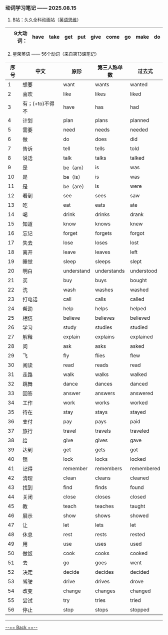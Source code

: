 ### 动词学习笔记 —— 2025.08.15

1. B站：久久全科动画站（[英语思维](https://www.bilibili.com/video/BV1Rg5uzqEjA/?spm_id_from=333.1387.upload.video_card.click&vd_source=61862c9e05ec7d04d59905130786dbe3)）

| 9大动词： | have | take | get  | put  | give | come |  go  | make |  do  |
| --------: | :--: | :--: | :--: | :--: | :--: | :--: | :--: | :--: | :--: |

2. 星荣英语 —— 56个动词（来自第13课笔记）

| 序号 | 中文            | 原形       | 第三人称单数 | 过去式     |
| ---- | --------------- | ---------- | ------------ | ---------- |
| 1    | 想要            | want       | wants        | wanted     |
| 2    | 喜欢            | like       | likes        | liked      |
| 3    | 有；(+to)不得不 | have       | has          | had        |
| 4    | 计划            | plan       | plans        | planned    |
| 5    | 需要            | need       | needs        | needed     |
| 6    | 做              | do         | does         | did        |
| 7    | 告诉            | tell       | tells        | told       |
| 8    | 说话            | talk       | talks        | talked     |
| 9    | 是              | be（am）   | is           | was        |
| 10   | 是              | be（is）   | is           | was        |
| 11   | 是              | be（are）  | is           | were       |
| 12   | 看到            | see        | sees         | saw        |
| 13   | 吃              | eat        | eats         | ate        |
| 14   | 喝              | drink      | drinks       | drank      |
| 15   | 知道            | know       | knows        | knew       |
| 16   | 忘记            | forget     | forgets      | forgot     |
| 17   | 失去            | lose       | loses        | lost       |
| 18   | 离开            | leave      | leaves       | left       |
| 19   | 睡觉            | sleep      | sleeps       | slept      |
| 20   | 明白            | understand | understands  | understood |
| 21   | 买              | buy        | buys         | bought     |
| 22   | 洗              | wash       | washes       | washed     |
| 23   | 打电话          | call       | calls        | called     |
| 24   | 帮助            | help       | helps        | helped     |
| 25   | 相信            | believe    | believes     | believed   |
| 26   | 学习            | study      | studies      | studied    |
| 27   | 解释            | explain    | explains     | explained  |
| 28   | 问              | ask        | asks         | asked      |
| 29   | 飞              | fly        | flies        | flew       |
| 30   | 阅读            | read       | reads        | read       |
| 31   | 走路            | walk       | walks        | walked     |
| 32   | 跳舞            | dance      | dances       | danced     |
| 33   | 回答            | answer     | answers      | answered   |
| 34   | 工作            | work       | works        | worked     |
| 35   | 待在            | stay       | stays        | stayed     |
| 36   | 支付            | pay        | pays         | paid       |
| 37   | 旅行            | travel     | travels      | traveled   |
| 38   | 给              | give       | gives        | gave       |
| 39   | 达到            | get        | gets         | got        |
| 40   | 锁              | lock       | locks        | locked     |
| 41   | 记得            | remember   | remembers    | remembered |
| 42   | 清理            | clean      | cleans       | cleaned    |
| 43   | 找到            | find       | finds        | found      |
| 44   | 关闭            | close      | closes       | closed     |
| 45   | 教              | teach      | teaches      | taught     |
| 46   | 展示            | show       | shows        | showed     |
| 47   | 让              | let        | lets         | let        |
| 48   | 休息            | rest       | rests        | rested     |
| 49   | 用              | use        | uses         | used       |
| 50   | 做饭            | cook       | cooks        | cooked     |
| 51   | 去              | go         | goes         | went       |
| 52   | 决定            | decide     | decides      | decided    |
| 53   | 驾驶            | drive      | drives       | drove      |
| 54   | 改变            | change     | changes      | changed    |
| 55   | 尝试            | try        | tries        | tried      |
| 56   | 停止            | stop       | stops        | stopped    |

---

[--== Back ==--](template_1.html?md=/Markdown/English/index.md) 